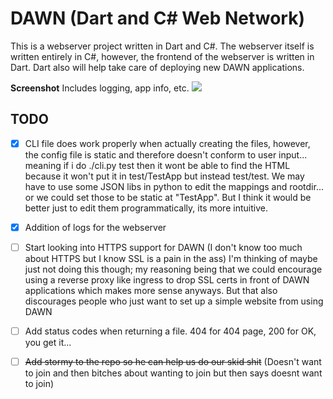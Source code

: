 # DAWN (Dart and C# Web Network)

This is a webserver project written in Dart and C#. The
webserver itself is written entirely in C#, however, the
frontend of the webserver is written in Dart. Dart also
will help take care of deploying new DAWN applications.


**Screenshot**
Includes logging, app info, etc.
<img src="https://cdn.discordapp.com/attachments/1084018888825634857/1084410168256774175/image.png"/>

## TODO 
- [x] CLI file does work properly when actually creating the files, however, the config file is static and therefore doesn't conform to user input... meaning if i do ./cli.py test then it wont be able to find the HTML because it won't put it in test/TestApp but instead test/test. We may have to use some JSON libs in python to edit the mappings and rootdir... or we could set those to be static at "TestApp". But I think it would be better just to edit them programmatically, its more intuitive.

- [x] Addition of logs for the webserver

- [ ] Start looking into HTTPS support for DAWN (I don't know too much about HTTPS but I know SSL is a pain in the ass) I'm thinking of maybe just not doing this though; my reasoning being that we could encourage using a reverse proxy like ingress to drop SSL certs in front of DAWN applications which makes more sense anyways. But that also discourages people who just want to set up a simple website from using DAWN

- [ ] Add status codes when returning a file. 404 for 404 page, 200 for OK, you get it...

- [ ] ~~Add stormy to the repo so he can help us do our skid shit~~ (Doesn't want to join and then bitches about wanting to join but then says doesnt want to join)